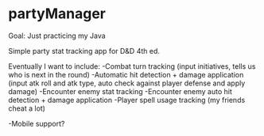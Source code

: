 # partyManager

Goal: Just practicing my Java

Simple party stat tracking app for D&D 4th ed.

Eventually I want to include:
-Combat turn tracking (input initiatives, tells us who is next in the round)
-Automatic hit detection + damage application (input atk roll and atk type, auto check against player defense and apply damage)
-Encounter enemy stat tracking
-Encounter enemy auto hit detection + damage application
-Player spell usage tracking (my friends cheat a lot)

-Mobile support?

